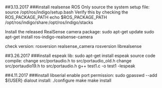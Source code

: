 ##3.13.2017
###install realsense ROS
Only source the system setup file:
source /opt/ros/indigo/setup.bash
Verify this by checking the ROS_PACKAGE_PATH
echo $ROS_PACKAGE_PATH
/opt/ros/indigo/share:/opt/ros/indigo/stacks

Install the released RealSense camera package:
sudo apt-get update
sudo apt-get install ros-indigo-realsense-camera

check version:
	rosversion realsense_camera
	rosversion librealsense


##3.26.2017
###install espeak lib: sudo apt-get install espeak
source code compile: change src/portaudio.h to src/portaudio_old.h 
					 change src/portaudio19.h to src/portaudio.h
g++ test1.c -o test1 -lespeak

##4.11.2017
###install libserial
enable port permission: sudo gpasswd --add ${USER} dialout
install:	./configure 
			make
			make install





